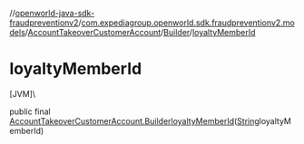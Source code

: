 //[openworld-java-sdk-fraudpreventionv2](../../../../index.md)/[com.expediagroup.openworld.sdk.fraudpreventionv2.models](../../index.md)/[AccountTakeoverCustomerAccount](../index.md)/[Builder](index.md)/[loyaltyMemberId](loyalty-member-id.md)

# loyaltyMemberId

[JVM]\

public final [AccountTakeoverCustomerAccount.Builder](index.md)[loyaltyMemberId](loyalty-member-id.md)([String](https://docs.oracle.com/javase/8/docs/api/java/lang/String.html)loyaltyMemberId)
